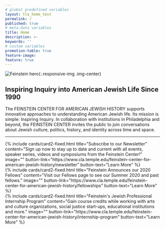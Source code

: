 ```yaml
---
# global predefined variables
layout: tla_home_test
permalink: /
published: true
# meta-data variables
title: Home
description: >-
keywords: ''
# custom variables
promotion-table: true
feature-image: 
feature: true
---
```

![Feinstein hero]({{site.baseurl}}/media/feinsteinrebrand2logo.png){:.responsive-img .img-center}

## Inspiring Inquiry into American Jewish Life Since 1990
The FEINSTEIN CENTER FOR AMERICAN JEWISH HISTORY supports innovative approaches to understanding American Jewish life. Its mission is simple: Inspiring Inquiry. In collaboration with institutions in Philadelphia and beyond, the FEINSTEIN CENTER invites the public to join conversations about Jewish culture, politics, history, and identity across time and space.

___

<div class="row row-wide">
  <div class="col m12 l4">{% include cards/card2-fixed.html
    title="Subscribe to our Newsletter"
    content="Sign up now to stay up to date and current with all events, speaker series, videos and symposiums from the Feinstein Center!"
    image=""
    button-link="https://www.cla.temple.edu/feinstein-center-for-american-jewish-history/newsletter"
    button-text="Learn More" %}
  </div>
  <div class="row row-wide">
    <div class="col m12 l4">{% include cards/card2-fixed.html
      title="Feinstein Announces our 2020 Fellows"
      content="Visit our Fellows page to see our Summer 2020 and past fellows."
      image=""
      button-link="https://www.cla.temple.edu/feinstein-center-for-american-jewish-history/fellowships"
      button-text="Learn More" %}
    </div>
    <div class="row row-wide">
      <div class="col m12 l4">{% include cards/card2-fixed.html
        title="Feinstein's Jewish Professional Internship Program"
        content="Gain course credits while working with arts and culture organizations, social justice start-ups, educational institutions and more."
        image=""
        button-link="https://www.cla.temple.edu/feinstein-center-for-american-jewish-history/internship-program"
        button-text="Learn More" %}
      </div>
</div>
